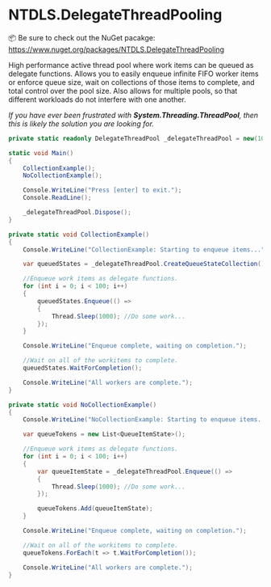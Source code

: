 # NTDLS.DelegateThreadPooling

📦 Be sure to check out the NuGet pacakge: https://www.nuget.org/packages/NTDLS.DelegateThreadPooling

High performance active thread pool where work items can be queued as delegate functions.
Allows you to easily enqueue infinite FIFO worker items or enforce queue size, wait on collections
of those items to complete, and total control over the pool size. Also allows for multiple pools,
so that different workloads do not interfere with one another.

_If you have ever been frustrated with **System.Threading.ThreadPool**, then this is likely the solution you are looking for._

```cs
private static readonly DelegateThreadPool _delegateThreadPool = new(10);

static void Main()
{
    CollectionExample();
    NoCollectionExample();

    Console.WriteLine("Press [enter] to exit.");
    Console.ReadLine();

    _delegateThreadPool.Dispose();
}

private static void CollectionExample()
{
    Console.WriteLine("CollectionExample: Starting to enqueue items...");

    var queuedStates = _delegateThreadPool.CreateQueueStateCollection();

    //Enqueue work items as delegate functions.
    for (int i = 0; i < 100; i++)
    {
        queuedStates.Enqueue(() =>
        {
            Thread.Sleep(1000); //Do some work...
        });
    }

    Console.WriteLine("Enqueue complete, waiting on completion.");

    //Wait on all of the workitems to complete.
    queuedStates.WaitForCompletion();

    Console.WriteLine("All workers are complete.");
}

private static void NoCollectionExample()
{
    Console.WriteLine("NoCollectionExample: Starting to enqueue items...");

    var queueTokens = new List<QueueItemState>();

    //Enqueue work items as delegate functions.
    for (int i = 0; i < 100; i++)
    {
        var queueItemState = _delegateThreadPool.Enqueue(() =>
        {
            Thread.Sleep(1000); //Do some work...
        });

        queueTokens.Add(queueItemState);
    }

    Console.WriteLine("Enqueue complete, waiting on completion.");

    //Wait on all of the workitems to complete.
    queueTokens.ForEach(t => t.WaitForCompletion());

    Console.WriteLine("All workers are complete.");
}
```
